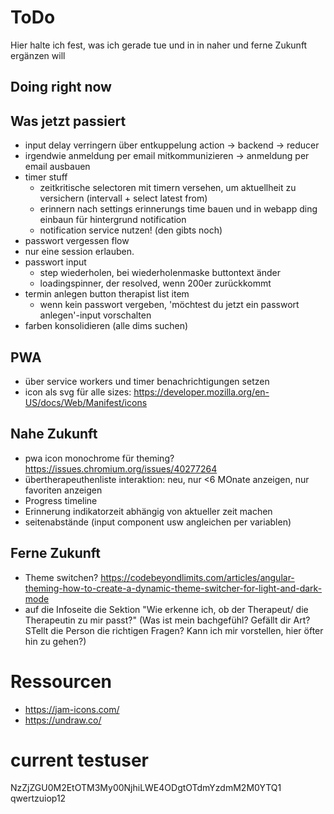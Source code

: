 # ToDo

Hier halte ich fest, was ich gerade tue und in in naher und ferne Zukunft ergänzen will

## Doing right now

## Was jetzt passiert

- input delay verringern über entkuppelung action -> backend -> reducer
- irgendwie anmeldung per email mitkommunizieren -> anmeldung per email ausbauen
- timer stuff
  - zeitkritische selectoren mit timern versehen, um aktuellheit zu versichern (intervall + select latest from)
  - erinnern nach settings erinnerungs time bauen und in webapp ding einbaun für hintergrund notification
  - notification service nutzen! (den gibts noch)
- passwort vergessen flow
- nur eine session erlauben.
- passwort input
  - step wiederholen, bei wiederholenmaske buttontext änder
  - loadingspinner, der resolved, wenn 200er zurückkommt
- termin anlegen button therapist list item
  - wenn kein passwort vergeben, 'möchtest du jetzt ein passwort anlegen'-input vorschalten
- farben konsolidieren (alle dims suchen)

## PWA

- über service workers und timer benachrichtigungen setzen
- icon als svg für alle sizes: https://developer.mozilla.org/en-US/docs/Web/Manifest/icons

## Nahe Zukunft

- pwa icon monochrome für theming? https://issues.chromium.org/issues/40277264
- übertherapeuthenliste interaktion: neu, nur <6 MOnate anzeigen, nur favoriten anzeigen
- Progress timeline
- Erinnerung indikatorzeit abhängig von aktueller zeit machen
- seitenabstände (input component usw angleichen per variablen)

## Ferne Zukunft

- Theme switchen? https://codebeyondlimits.com/articles/angular-theming-how-to-create-a-dynamic-theme-switcher-for-light-and-dark-mode
- auf die Infoseite die Sektion "Wie erkenne ich, ob der Therapeut/ die Therapeutin zu mir passt?" (Was ist mein bachgefühl? Gefällt dir Art? STellt die Person die richtigen Fragen? Kann ich mir vorstellen, hier öfter hin zu gehen?)

# Ressourcen

- https://jam-icons.com/
- https://undraw.co/

# current testuser

NzZjZGU0M2EtOTM3My00NjhiLWE4ODgtOTdmYzdmM2M0YTQ1
qwertzuiop12
